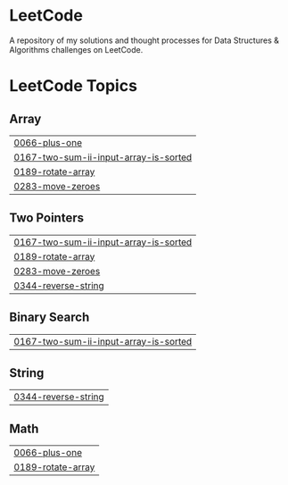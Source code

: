 # LeetCode
A repository of my solutions and thought processes for Data Structures &amp; Algorithms challenges on LeetCode.

<!---LeetCode Topics Start-->
# LeetCode Topics
## Array
|  |
| ------- |
| [0066-plus-one](https://github.com/aliza-dev/LeetCode/tree/master/0066-plus-one) |
| [0167-two-sum-ii-input-array-is-sorted](https://github.com/aliza-dev/LeetCode/tree/master/0167-two-sum-ii-input-array-is-sorted) |
| [0189-rotate-array](https://github.com/aliza-dev/LeetCode/tree/master/0189-rotate-array) |
| [0283-move-zeroes](https://github.com/aliza-dev/LeetCode/tree/master/0283-move-zeroes) |
## Two Pointers
|  |
| ------- |
| [0167-two-sum-ii-input-array-is-sorted](https://github.com/aliza-dev/LeetCode/tree/master/0167-two-sum-ii-input-array-is-sorted) |
| [0189-rotate-array](https://github.com/aliza-dev/LeetCode/tree/master/0189-rotate-array) |
| [0283-move-zeroes](https://github.com/aliza-dev/LeetCode/tree/master/0283-move-zeroes) |
| [0344-reverse-string](https://github.com/aliza-dev/LeetCode/tree/master/0344-reverse-string) |
## Binary Search
|  |
| ------- |
| [0167-two-sum-ii-input-array-is-sorted](https://github.com/aliza-dev/LeetCode/tree/master/0167-two-sum-ii-input-array-is-sorted) |
## String
|  |
| ------- |
| [0344-reverse-string](https://github.com/aliza-dev/LeetCode/tree/master/0344-reverse-string) |
## Math
|  |
| ------- |
| [0066-plus-one](https://github.com/aliza-dev/LeetCode/tree/master/0066-plus-one) |
| [0189-rotate-array](https://github.com/aliza-dev/LeetCode/tree/master/0189-rotate-array) |
<!---LeetCode Topics End-->